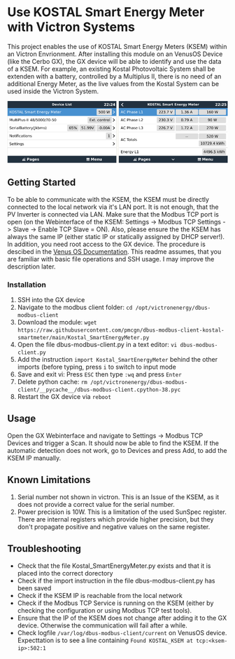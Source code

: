 # Use KOSTAL Smart Energy Meter with Victron Systems

This project enables the use of KOSTAL Smart Energy Meters (KSEM) within an Victron Envrionment. After installing this module on an VenusOS Device (like the Cerbo GX), the GX device will be able to identify and use the data of a KSEM. For example, an existing Kostal Photovoltaic System shall be extenden with a battery, controlled by a Multiplus II, there is no need of an additional Energy Meter, as the live values from the Kostal System can be used inside the Victron System.

![Kostal Smart Energy Meter detected by Cerbo GX](pictures/ksem_in_victronui.png?raw=true)

## Getting Started

To be able to communicate with the KSEM, the KSEM must be directly connected to the local network via it's LAN port. It is not enough, that the PV Inverter is connected via LAN. Make sure that the Modbus TCP port is open (on the Webinterface of the KSEM: Settings -> Modbus TCP Settings -> Slave -> Enable TCP Slave = ON). Also, please ensure the the KSEM has always the same IP (either static IP or statically assigned by DHCP server!).
In addition, you need root access to the GX device. The procedure is descibed in the [Venus OS Documentation](https://www.victronenergy.com/live/ccgx:root_access).
This readme assumes, that you are familiar with basic file operations and SSH usage. I may improve the description later.

### Installation

 1. SSH into the GX device
 2. Navigate to the modbus client folder: `cd /opt/victronenergy/dbus-modbus-client`
 3. Download the module: `wget https://raw.githubusercontent.com/pmcgn/dbus-modbus-client-kostal-smartmeter/main/Kostal_SmartEnergyMeter.py`
 4. Open the file dbus-modbus-client.py in a text editor: `vi dbus-modbus-client.py`
 5. Add the instruction `import Kostal_SmartEnergyMeter` behind the other imports (before typing, press `i` to switch to input mode
 6. Save and exit vi: Press `ESC` then type `:wq` and press `Enter`
 7. Delete python cache: `rm /opt/victronenergy/dbus-modbus-client/__pycache__/dbus-modbus-client.cpython-38.pyc`
 8. Restart the GX device via `reboot`

## Usage

Open the GX Webinterface and navigate to Settings -> Modbus TCP Devices and trigger a Scan. It should now be able to find the KSEM. If the automatic detection does not work, go to Devices and press Add, to add the KSEM IP manually.

## Known Limitations

 1. Serial number not shown in victron. This is an Issue of the KSEM, as it does not provide a correct value for the serial number.
 2. Power precision is 10W. This is a limitation of the used SunSpec register. There are internal registers which provide higher precision, but they don't propagate positive and negative values on the same register.

## Troubleshooting

 - Check that the file Kostal_SmartEnergyMeter.py exists and that it is placed into the correct dorectory
 - Check if the import instruction in the file dbus-modbus-client.py has been saved
 - Check if the KSEM IP is reachable from the local network
 - Check if the Modbus TCP Service is running on the KSEM (either by checking the configuration or using Modbus TCP test tools).
 - Ensure that the IP of the KSEM does not change after adding it to the GX device. Otherwise the communication will fail after a while.
 - Check logfile `/var/log/dbus-modbus-client/current` on VenusOS device. Expecttation is to see a line containing `Found KOSTAL_KSEM at tcp:<ksem-ip>:502:1`

